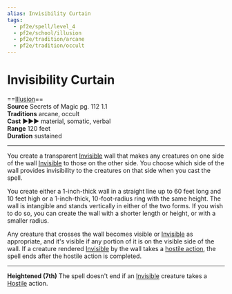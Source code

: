 ```yaml
---
alias: Invisibility Curtain
tags:
  - pf2e/spell/level_4
  - pf2e/school/illusion
  - pf2e/tradition/arcane
  - pf2e/tradition/occult
---
```


# Invisibility Curtain

==[Illusion](Illusion.md)==  
__Source__ Secrets of Magic pg. 112 1.1  
**Traditions** arcane, occult  
**Cast** ►►► material, somatic, verbal  
**Range** 120 feet  
**Duration** sustained

---

You create a transparent [Invisible](Invisible.md) wall that makes any creatures on one side of the wall [Invisible](Invisible.md) to those on the other side. You choose which side of the wall provides invisibility to the creatures on that side when you cast the spell.

You create either a 1-inch-thick wall in a straight line up to 60 feet long and 10 feet high or a 1-inch-thick, 10-foot-radius ring with the same height. The wall is intangible and stands vertically in either of the two forms. If you wish to do so, you can create the wall with a shorter length or height, or with a smaller radius.

Any creature that crosses the wall becomes visible or [Invisible](Invisible.md) as appropriate, and it's visible if any portion of it is on the visible side of the wall. If a creature rendered [Invisible](Invisible.md) by the wall takes a [hostile action](Hostile%20Actions.md), the spell ends after the hostile action is completed.

<hr>

**Heightened (7th)** The spell doesn't end if an [Invisible](Invisible.md) creature takes a [Hostile](Hostile.md) action.
